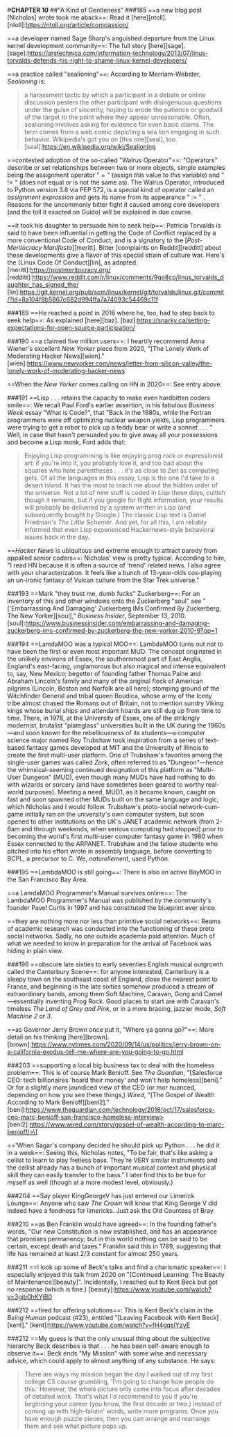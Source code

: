#**CHAPTER 10**
##"A Kind of Gentleness"
###185
==a new blog post [Nicholas] wrote took me aback==:
Read it [here][ntoll].
[ntoll]:https://ntoll.org/article/compassion/

==a developer named Sage Sharp's anguished departure from the Linux kernel development community==:
The full story [here][sage].
[sage]:https://arstechnica.com/information-technology/2013/07/linus-torvalds-defends-his-right-to-shame-linux-kernel-developers/

==a practice called "sealioning"==:
According to Merriam-Webster, *Sealioning* is:
>a harassment tactic by which a participant in a debate
or online discussion pesters the other participant with disingenuous
questions under the guise of sincerity, hoping to erode the patience or
goodwill of the target to the point where they appear unreasonable.
Often, sealioning involves asking for evidence for even basic claims.
The term comes from a web comic depicting a sea lion engaging in such
behavior.
Wikipedia's got you on [this one][seal], too.
[seal]:https://en.wikipedia.org/wiki/Sealioning


==contested adoption of the so-called "Walrus Operator"==:
"Operators" describe or set relationships between two or more objects,
simple examples being the assignment operator " = " (assign *this*
value to *this* variable) and " != " (does not equal or is not the
same as). The Walrus Operator, introduced to Python version 3.8 via PEP
572, is a special kind of operator called an *assignment expression* and
gets its name from its appearance " := " . Reasons for the uncommonly
bitter fight it caused among core developers (and the toll it exacted on
Guido) will be explained in due course.

==it took his daughter to persuade him to seek help==:
Patricia Torvalds is said to have been influential in getting the Code of
Conflict replaced by a more conventional Code of Conduct, and is a
signatory to the [*Post-Meritocracy Manifesto*][meritt]. Bitter [complaints on
Reddit][redditt] about these developments give a flavor of this special strain of
culture war.
    Here's the [Linux Code Of Conduct][lin], as adopted.
[meritt]:https://postmeritocracy.org/
[redditt]:https://www.reddit.com/r/linux/comments/9go8cp/linus_torvalds_daughter_has_signed_the/
[lin]:https://git.kernel.org/pub/scm/linux/kernel/git/torvalds/linux.git/commit/?id=8a104f8b5867c682d994ffa7a74093c54469c11f

###189
==He reached a point in 2016 where he, too, had to step back to
seek help==:
As explained [here][baz].
[baz]:https://snarky.ca/setting-expectations-for-open-source-participation/

###190
==a claimed five million users==:
I heartily recommend Anna Wiener's excellent *New Yorker* piece from 2020, "[The Lonely Work of
Moderating Hacker News][wien]."
[wien]:https://www.newyorker.com/news/letter-from-silicon-valley/the-lonely-work-of-moderating-hacker-news

==When the *New Yorker* comes calling on HN in 2020==:
See entry above.

###191
==Lisp . . . retains the capacity to make even hardbitten coders
smile==:
We recall Paul Ford's earlier assertion, in his fabulous
*Business Week* essay "What is Code?", that "Back in the
1980s, while the Fortran programmers were off optimizing nuclear weapon
yields, Lisp programmers were trying to get a robot to pick up a teddy
bear or write a sonnet . . . " Well, in case that hasn't persuaded you
to give away all your possessions and become a Lisp monk, Ford adds
that:
>Enjoying Lisp programming is like enjoying prog rock or
expressionist art: if you're into it, you probably love it, and too bad
about the squares who hate parentheses . . . it's as close to Zen as
computing gets. Of all the languages in this essay, Lisp is the one I'd
take to a desert island. It has the most to teach me about the hidden
order of the universe.
    Not a lot of new stuff is coded in Lisp these days, cultish though it remains, but if you google for flight
information, your results will probably be delivered by a system written
in Lisp (and subsequently bought by Google.) The classic Lisp text is
Daniel Friedman's *The Little Schemer*.
    And yet, for all this, I am reliably informed that even Lisp experienced
Hackernews-style behavioral issues back in the day.

==*Hacker News* is ubiquitous and extreme enough to attract
parody from appalled senior coders==:
Nicholas' view is pretty typical. According to him, "I read HN because it is often a source of 'trend'
related news. I also agree with your characterization. It feels like a
bunch of 13-year-olds cos-playing an un-ironic fantasy of Vulcan culture
from the Star Trek universe."

###193
==Mark "they trust me, dumb fucks" Zuckerberg==:
For an inventory of this and other windows onto the Zuckerberg "soul" see "['Embarrassing And Damaging' Zuckerberg IMs Confirmed By Zuckerberg, The New Yorker][soul]," *Business Insider*, September 13, 2010.
[soul]:https://www.businessinsider.com/embarrassing-and-damaging-zuckerberg-ims-confirmed-by-zuckerberg-the-new-yorker-2010-9?op=1

###194
==LamdaMOO was a typical MOO==:
LambdaMOO turns out not to have been the first or even most important MUD. The concept originated in the
unlikely environs of Essex, the southernmost part of East Anglia,
England's east-facing, unglamorous but also magical and intense
equivalent to, say, New Mexico; begetter of founding father Thomas Paine
and Abraham Lincoln's family and many of the original flock of American
pilgrims (Lincoln, Boston and Norfolk are all here); stomping ground of
the Witchfinder General and tribal queen Boudica, whose army of the
Iceny tribe almost chased the Romans out of Britain, not to mention
sundry Viking kings whose burial ships and attendant hoards are still
dug up from time to time. There, in 1978, at the University of Essex,
one of the strikingly modernist, brutalist "plateglass" universities
built in the UK during the 1960s—and soon known for the rebelliousness
of its students—a computer science major named Roy Trubshaw took
inspiration from a series of text-based fantasy games developed at MIT
and the University of Illinois to create the first multi-user platform.
One of Trubshaw's favorites among the single-user games was called
*Zork*, often referred to as "Dungeon"—hence the whimsical-seeming
continued designation of this platform as "Multi-User Dungeon" (MUD),
even though many MUDs have had nothing to do with wizards or sorcery
(and have sometimes been geared to worthy real-world purposes). Meeting
a need, MUD1, as it became known, caught on fast and soon spawned other
MUDs built on the same language and logic, which Nicholas and I would
follow.
    Trubshaw's proto-social network-cum-game initially ran on the
university's own computer system, but soon opened to other institutions
on the UK's JANET academic network (from 2-8am and through weekends,
when serious computing had stopped) prior to becoming the world's first
multi-user computer fantasy game in 1980 when Essex connected to the
ARPANET. Trubshaw and the fellow students who pitched into his effort
wrote in assembly language, before converting to BCPL, a precursor to C.
We, *naturellement*, used Python.

###195
==LambdaMOO is still going==:
There is also an active BayMOO in the San Francisco Bay Area.

==a LamdaMOO Programmer's Manual survives online==:
The LambdaMOO Programmer's Manual was published by the community's founder
Pavel Curtis in 1997 and has constituted the blueprint ever since.

==they are nothing more nor less than primitive social
networks==:
Reams of academic research was conducted into the
functioning of these proto social networks. Sadly, no one outside
academia paid attention. Much of what we needed to know in preparation
for the arrival of Facebook was hiding in plain view.

###196
==obscure late sixties to early seventies English musical
outgrowth called the Canterbury Scene==:
for anyone interested, Canterbury is a sleepy town on the southeast coast of England, close the
nearest point to France, and beginning in the late sixties somehow
produced a stream of extraordinary bands, among them Soft Machine,
Caravan, Gong and Camel—essentially inventing Prog Rock. Good places
to start are with Caravan's timeless *The Land of Grey and Pink*, or in
a more bracing, jazzier mode, *Soft Machine 2* or *3*.

==as Governor Jerry Brown once put it, "Where ya gonna go?"==:
More detail on his thinking [here][brown].
[brown]:https://www.nytimes.com/2020/09/14/us/politics/jerry-brown-on-a-california-exodus-tell-me-where-are-you-going-to-go.html

###203
==supporting a local big business tax to deal with the homeless
problem==:
This is of course Mark Benioff. See *The Guardian*,
"[Salesforce CEO: tech billionaires 'hoard their money' and won't help
homeless][beni]." Or for a slightly more jaundiced view of the CEO (or mor nuanced,
depending on how you see these things,) *Wired*, "[The Gospel of Wealth
According to Mark Benioff][beni2]."
[beni]:https://www.theguardian.com/technology/2018/oct/17/salesforce-ceo-marc-benioff-san-francisco-homeless-interview>
[beni2]:https://www.wired.com/story/gospel-of-wealth-according-to-marc-benioff/>\]

=='When Sagar's company decided he should pick up Python . . .
he did it in a week==:
Seeing this, Nicholas notes, "To be fair, that's like asking a cellist to learn to play fretless bass. They're
VERY similar instruments and the cellist already has a bunch of
important musical context and physical skill they can easily transfer to
the bass." I later find this to be true for myself as well (though at a
more modest level, obviously.)

###204
==Say player KingGeorgeV has just entered our Limerick Lounge==:
Anyone who saw *The Crown* will know that King George V did indeed
have a fondness for limericks. Just ask the Old Countess of Bray.

###210
==as Ben Franklin would have agreed==:
In the founding father's words, "Our new Constitution is now established, and has an appearance
that promises permanency; but in this world nothing can be said to be
certain, except death and taxes." Franklin said this in 1789,
suggesting that life has remained at least 2/3 constant for almost 250
years.

###211
==I look up some of Beck's talks and find a charismatic
speaker==:
I especially enjoyed this talk from 2020 on "[Continued Learning: The
Beauty of Maintenance][beauty]". Incidentally, I reached
out to Kent Beck but got no response (which is fine.)
[beauty]:https://www.youtube.com/watch?v=3gib0hKYjB0

###212
==fired for offering solutions==:
This is Kent Beck's claim in the *Being Human* podcast (#23), entitled "[Leaving Facebook with Kent
Beck][kent]."
[kent]:https://www.youtube.com/watch?v=fH4gqsIYzyE

###212
==My guess is that the only unusual thing about the subjective
hierarchy Beck describes is that . . . he has been self-aware enough to
observe it==:
Beck ends "My Mission" with some wise and necessary advice, which could apply to almost anything of any substance. He says:
>There are ways my mission began the day I walked out of my first
college CS course grumbling, 'I'm going to change how people do this.'
However, the whole picture only came into focus after decades of
detailed work. That's what I'd recommend to you if you're beginning your
career (you know, the first decade or two.) Instead of coming up with
high-falutin' words, write more programs. Once you have enough puzzle
pieces, then you can arrange and rearrange them and see what picture
pops up.